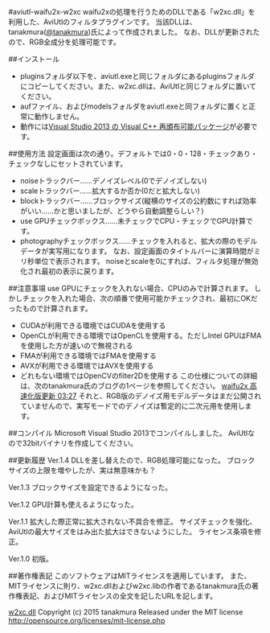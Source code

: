 #aviutl-waifu2x-w2xc
waifu2xの処理を行うためのDLLである「w2xc.dll」を利用した、AviUtlのフィルタプラグインです。
当該DLLは、tanakmura([@tanakmura](https://twitter.com/tanakmura))氏によって作成されました。
なお、DLLが更新されたので、RGB全成分を処理可能です。

##インストール
 * pluginsフォルダ以下を、aviutl.exeと同じフォルダにあるpluginsフォルダにコピーしてください。また、w2xc.dllは、AviUtlと同じフォルダに置いてください。
 * aufファイル、およびmodelsフォルダをaviutl.exeと同フォルダに置くと正常に動作しません。
 * 動作には[Visual Studio 2013 の Visual C++ 再頒布可能パッケージ](https://www.microsoft.com/ja-jp/download/details.aspx?id=40784)が必要です。

##使用方法
設定画面は次の通り。デフォルトでは0・0・128・チェックあり・チェックなしにセットされています。
 * noiseトラックバー……デノイズレベル(0でデノイズしない)
 * scaleトラックバー……拡大するか否か(0だと拡大しない)
 * blockトラックバー……ブロックサイズ(縦横のサイズの公約数にすれば効率がいい……かと思いましたが、どうやら自動調整らしい？)
 * use GPUチェックボックス……未チェックでCPU・チェックでGPU計算です。
 * photographyチェックボックス……チェックを入れると、拡大の際のモデルデータが実写用になります。
なお、設定画面のタイトルバーに演算時間がミリ秒単位で表示されます。
noiseとscaleを0にすれば、フィルタ処理が無効化され最初の表示に戻ります。

##注意事項
use GPUにチェックを入れない場合、CPUのみで計算されます。
しかしチェックを入れた場合、次の順番で使用可能かチェックされ、最初にOKだったもので計算されます。
 * CUDAが利用できる環境ではCUDAを使用する
 * OpenCLが利用できる環境ではOpenCLを使用する。ただしIntel GPUはFMAを使用した方が速いので無視される
 * FMAが利用できる環境ではFMAを使用する
 * AVXが利用できる環境ではAVXを使用する
 * どれもない環境ではOpenCVのfilter2Dを使用する
この仕様についての詳細は、次のtanakmura氏のブログの1ページを参照してください。
[waifu2x 高速化版更新 03:27](http://d.hatena.ne.jp/w_o/20150616#1434392833)
それと、RGB版のデノイズ用モデルデータはまだ公開されていませんので、実写モードでのデノイズは暫定的に二次元用を使用します。

##コンパイル
Microsoft Visual Studio 2013でコンパイルしました。
AviUtlなので32bitバイナリを作成してください。

##更新履歴
Ver.1.4
DLLを差し替えたので、RGB処理可能になった。
ブロックサイズの上限を増やしたが、実は無意味かも？

Ver.1.3
ブロックサイズを設定できるようになった。

Ver.1.2
GPU計算も使えるようになった。

Ver.1.1
拡大した際正常に拡大されない不具合を修正。
サイズチェックを強化、AviUtlの最大サイズをはみ出た拡大はできないようにした。
ライセンス条項を修正。

Ver.1.0
初版。

##著作権表記
このソフトウェアはMITライセンスを適用しています。
また、MITライセンスに則り、w2xc.dllおよびw2xc.libの作者であるtanakmura氏の著作権表記、およびMITライセンスの全文を記したURLを記します。

[w2xc.dll](http://d.hatena.ne.jp/w_o/20150619#1434643288)
Copyright (c) 2015 tanakmura
Released under the MIT license
http://opensource.org/licenses/mit-license.php
